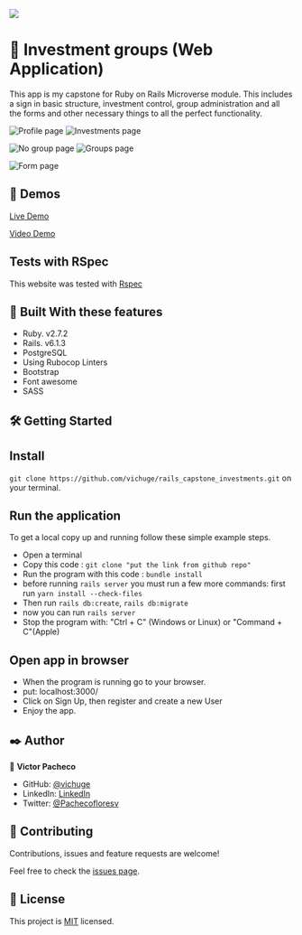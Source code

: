 ![](https://img.shields.io/badge/Microverse-blueviolet)

#  🧐 Investment groups (Web Application)

This app is my capstone for Ruby on Rails Microverse module. This includes a sign in basic structure, investment control, group administration and all the forms and other necessary things to all the perfect functionality.

![Profile page](./docs/Screenshot_1.png) ![Investments page](./docs/Screenshot_2.png)

![No group page](./docs/Screenshot_3.png) ![Groups page](./docs/Screenshot_4.png)

![Form page](./docs/Screenshot_5.png)

## 🔴 Demos

[Live Demo]()

[Video Demo]()

## Tests with RSpec 

This website was tested with [Rspec](https://en.wikipedia.org/wiki/RSpec)

## 🔧 Built With these features
- Ruby. v2.7.2
- Rails. v6.1.3
- PostgreSQL
- Using Rubocop Linters
- Bootstrap
- Font awesome
- SASS

## 🛠 Getting Started
## Install

```git clone https://github.com/vichuge/rails_capstone_investments.git``` on your terminal.

## Run the application
To get a local copy up and running follow these simple example steps.

- Open a terminal
- Copy this code : ```git clone "put the link from github repo"```
- Run the program with this code : ```bundle install```
- before running ```rails server``` you must run a few more commands: first run ```yarn install --check-files```
- Then run ```rails db:create```, ```rails db:migrate```
- now you can run ```rails server```
- Stop the program with: "Ctrl + C" (Windows or Linux) or "Command + C"(Apple)

## Open app in browser

- When the program is running go to your browser.
- put: localhost:3000/
- Click on Sign Up, then register and create a new User
- Enjoy the app.

## ✒️ Author

👤 **Victor Pacheco**

- GitHub: [@vichuge](https://github.com/vichuge)
- LinkedIn: [LinkedIn](https://www.linkedin.com/in/victor-pacheco-7946aab2/)
- Twitter: [@Pachecofloresv](https://twitter.com/Pachecofloresv)

## 🤝 Contributing
Contributions, issues and feature requests are welcome!

Feel free to check the [issues page](https://github.com/vichuge/rails_capstone_investments/issues).

## 📝 License
This project is [MIT](./LICENSE) licensed.